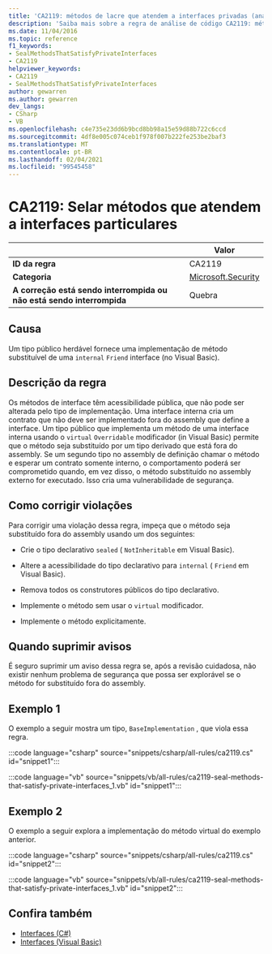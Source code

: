 ```yaml
---
title: 'CA2119: métodos de lacre que atendem a interfaces privadas (análise de código)'
description: 'Saiba mais sobre a regra de análise de código CA2119: métodos de lacre que atendem a interfaces privadas'
ms.date: 11/04/2016
ms.topic: reference
f1_keywords:
- SealMethodsThatSatisfyPrivateInterfaces
- CA2119
helpviewer_keywords:
- CA2119
- SealMethodsThatSatisfyPrivateInterfaces
author: gewarren
ms.author: gewarren
dev_langs:
- CSharp
- VB
ms.openlocfilehash: c4e735e23dd6b9bcd8bb98a15e59d88b722c6ccd
ms.sourcegitcommit: 4df8e005c074ceb1f978f007b222fe253be2baf3
ms.translationtype: MT
ms.contentlocale: pt-BR
ms.lasthandoff: 02/04/2021
ms.locfileid: "99545458"
---
```

# <a name="ca2119-seal-methods-that-satisfy-private-interfaces"></a>CA2119: Selar métodos que atendem a interfaces particulares

| | Valor |
|-|-|
| **ID da regra** |CA2119|
| **Categoria** |[Microsoft.Security](security-warnings.md)|
| **A correção está sendo interrompida ou não está sendo interrompida** |Quebra|

## <a name="cause"></a>Causa

Um tipo público herdável fornece uma implementação de método substituível de uma `internal` `Friend` interface (no Visual Basic).

## <a name="rule-description"></a>Descrição da regra

Os métodos de interface têm acessibilidade pública, que não pode ser alterada pelo tipo de implementação. Uma interface interna cria um contrato que não deve ser implementado fora do assembly que define a interface. Um tipo público que implementa um método de uma interface interna usando o `virtual` `Overridable` modificador (in Visual Basic) permite que o método seja substituído por um tipo derivado que está fora do assembly. Se um segundo tipo no assembly de definição chamar o método e esperar um contrato somente interno, o comportamento poderá ser comprometido quando, em vez disso, o método substituído no assembly externo for executado. Isso cria uma vulnerabilidade de segurança.

## <a name="how-to-fix-violations"></a>Como corrigir violações

Para corrigir uma violação dessa regra, impeça que o método seja substituído fora do assembly usando um dos seguintes:

- Crie o tipo declarativo `sealed` ( `NotInheritable` em Visual Basic).

- Altere a acessibilidade do tipo declarativo para `internal` ( `Friend` em Visual Basic).

- Remova todos os construtores públicos do tipo declarativo.

- Implemente o método sem usar o `virtual` modificador.

- Implemente o método explicitamente.

## <a name="when-to-suppress-warnings"></a>Quando suprimir avisos

É seguro suprimir um aviso dessa regra se, após a revisão cuidadosa, não existir nenhum problema de segurança que possa ser explorável se o método for substituído fora do assembly.

## <a name="example-1"></a>Exemplo 1

O exemplo a seguir mostra um tipo, `BaseImplementation` , que viola essa regra.

:::code language="csharp" source="snippets/csharp/all-rules/ca2119.cs" id="snippet1":::

:::code language="vb" source="snippets/vb/all-rules/ca2119-seal-methods-that-satisfy-private-interfaces_1.vb" id="snippet1":::

## <a name="example-2"></a>Exemplo 2

O exemplo a seguir explora a implementação do método virtual do exemplo anterior.

:::code language="csharp" source="snippets/csharp/all-rules/ca2119.cs" id="snippet2":::

:::code language="vb" source="snippets/vb/all-rules/ca2119-seal-methods-that-satisfy-private-interfaces_1.vb" id="snippet2":::

## <a name="see-also"></a>Confira também

- [Interfaces (C#)](../../../csharp/programming-guide/interfaces/index.md)
- [Interfaces (Visual Basic)](../../../visual-basic/programming-guide/language-features/interfaces/index.md)

